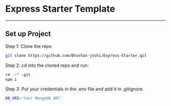 # Express Starter Template

---

## Set up Project  

Step 1: Clone the repo

```bash
git clone https://github.com/Bhushan-joshi/Express-Starter.git
```

Step 2: cd into the cloned repo and run:

```bash
rm -rf .git
npm i
```

Step 3: Put your credentials in the .env file and add it in .gitignore.

```bash
DB_URI='Your Mongodb URl'
```
